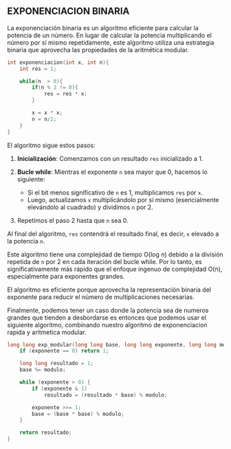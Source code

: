 ## EXPONENCIACION BINARIA

La exponenciación binaria es un algoritmo eficiente para calcular la potencia de un número. En lugar de calcular la potencia multiplicando el número por sí mismo repetidamente, este algoritmo utiliza una estrategia binaria que aprovecha las propiedades de la aritmética modular.

```cpp
int exponenciacion(int x, int n){
    int res = 1;

    while(n  > 0){
        if(n % 2 != 0){
            res = res * x;
        }

        x = x * x;
        n = n/2;
    }
}
```
El algoritmo sigue estos pasos:

1. **Inicialización**: Comenzamos con un resultado `res` inicializado a 1.

2. **Bucle while**: Mientras el exponente `n` sea mayor que 0, hacemos lo siguiente:

   - Si el bit menos significativo de `n` es 1, multiplicamos `res` por `x`.
   - Luego, actualizamos `x` multiplicándolo por sí mismo (esencialmente elevándolo al cuadrado) y dividimos `n` por 2.

3. Repetimos el paso 2 hasta que `n` sea 0.

Al final del algoritmo, `res` contendrá el resultado final, es decir, `x` elevado a la potencia `n`.

Este algoritmo tiene una complejidad de tiempo O(log n) debido a la división repetida de `n` por 2 en cada iteración del bucle while. Por lo tanto, es significativamente más rápido que el enfoque ingenuo de complejidad O(n), especialmente para exponentes grandes.

El algoritmo es eficiente porque aprovecha la representación binaria del exponente para reducir el número de multiplicaciones necesarias.

Finalmente, podemos tener un caso donde la potencia sea de numeros grandes que tienden a desbordarse es entonces que podemos usar el siguiente algoritmo, combinando nuestro algoritmo de exponenciacion rapida y aritmetica modular.

```cpp
long long exp_modular(long long base, long long exponente, long long modulo) {
    if (exponente == 0) return 1;

    long long resultado = 1;
    base %= modulo;

    while (exponente > 0) {
        if (exponente & 1)
            resultado = (resultado * base) % modulo;

        exponente >>= 1;
        base = (base * base) % modulo;
    }

    return resultado;
}
```